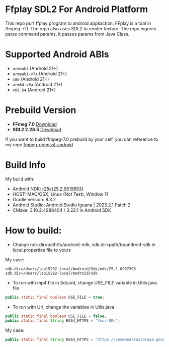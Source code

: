 # Ffplay SDL2 For Android Platform
This repo port ffplay program to android appliaction. FFplay is a tool in ffmpeg-7.0. The repo also uses SDL2 to render texture. The repo ingores parse command params, it passes params from Java Class.
# Supported Android ABIs
+ `armeabi` (Android 21+)
+ `armeabi-v7a` (Android 21+)
+ `x86`  (Android 21+)
+ `arm64-v8a`  (Android 21+)
+ `x86_64` (Android 21+)
# Prebuild Version 
 * **FFmeg 7.0** [Download](https://ffmpeg.org/releases/ffmpeg-7.0.tar.xz)
 * **SDL2 2.28.5** [Download](https://github.com/libsdl-org/SDL/releases/tag/release-2.28.5)

 If you want to build ffmpeg-7.0 prebuild by your self, you can reference to my repo [fmpeg-openssl-android](https://github.com/lazyduck037/ffmpeg-openssl-android)
# Build Info
 My build with:
  * Android NDK: [r25c(25.2.9519653)](https://github.com/android/ndk/wiki/Unsupported-Downloads)
  * HOST: MAC/OSX, Linux (Not Test), Window 11
  * Gradle version: 8.3.2
  * Android Studio: Android Studio Iguana | 2023.2.1 Patch 2
  * CMake: 3.10.2.4988404 / 3.22.1 in Android SDK
# How to build:
  * Change ndk.dir=path/to/android-ndk, sdk.dir=path/to/android-sdk in local.properties file to yours
    
  My case:
  ```
  ndk.dir=/Users/lap15292-local/Android/Sdk/ndk/25.1.8937393
  sdk.dir=/Users/lap15292-local/Android/Sdk
  ```
 * To run with mp4 file in Sdcard, change USE_FILE variable in Utils.java file
  ```java
  public static final boolean USE_FILE = true;
  ```
 * To run with Url, change the variables in Utils.java
  ```java
  public static final boolean USE_FILE = false;
  public static final String H264_HTTPS = "Your-URL";
  ```
  My case:
   ```java
  public static final String H264_HTTPS = "https://commondatastorage.googleapis.com/gtv-videos-bucket/sample/ElephantsDream.mp4";
  ```
